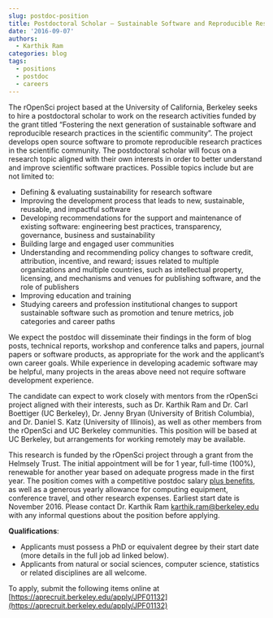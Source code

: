 ```yaml
---
slug: postdoc-position
title: Postdoctoral Scholar – Sustainable Software and Reproducible Research
date: '2016-09-07'
authors:
  - Karthik Ram
categories: blog
tags:
  - positions
  - postdoc
  - careers
---
```


The rOpenSci project based at the University of California, Berkeley seeks to hire a postdoctoral scholar to work on the research activities funded by the grant titled “Fostering the next generation of sustainable software and reproducible research practices in the scientific community”. The project develops open source software to promote reproducible research practices in the scientific community. The postdoctoral scholar will focus on a research topic aligned with their own interests in order to better understand and improve scientific software practices. Possible topics include but are not limited to:

- Defining & evaluating sustainability for research software
- Improving the development process that leads to new, sustainable, reusable, and impactful software
- Developing recommendations for the support and maintenance of existing software: engineering best practices, transparency, governance, business and sustainability
- Building large and engaged user communities
- Understanding and recommending policy changes to software credit, attribution, incentive, and reward; issues related to multiple organizations and multiple countries, such as intellectual property, licensing, and mechanisms and venues for publishing software, and the role of publishers
- Improving education and training
- Studying careers and profession institutional changes to support sustainable software such as promotion and tenure metrics, job categories and career paths

We expect the postdoc will disseminate their findings in the form of blog posts, technical reports, workshop and conference talks and papers, journal papers or software products, as appropriate for the work and the applicant’s own career goals.
While experience in developing academic software may be helpful, many projects in the areas above need not require software development experience.

The candidate can expect to work closely with mentors from the rOpenSci project aligned with their interests, such as Dr. Karthik Ram and Dr. Carl Boettiger (UC Berkeley), Dr. Jenny Bryan (University of British Columbia), and Dr. Daniel S. Katz (University of Illinois), as well as other members from the rOpenSci and UC Berkeley communities. This position will be based at UC Berkeley, but arrangements for working remotely may be available.

This research is funded by the rOpenSci project through a grant from the Helmsely Trust. The initial appointment will be for 1 year, full-time (100%), renewable for another year based on adequate progress made in the first year. The position comes with a competitive postdoc salary [plus benefits](http://vspa.berkeley.edu/postdoc-health-and-welfare-benefits), as well as a generous yearly allowance for computing equipment, conference travel, and other research expenses. Earliest start date is November 2016. Please contact Dr. Karthik Ram <karthik.ram@berkeley.edu> with any informal questions about the position before applying.

**Qualifications**:

- Applicants must possess a PhD or equivalent degree by their start date (more details in the full job ad linked below).
- Applicants from natural or social sciences, computer science, statistics or related disciplines are all welcome.


To apply, submit the following items online at [https://aprecruit.berkeley.edu/apply/JPF01132](https://aprecruit.berkeley.edu/apply/JPF01132)
